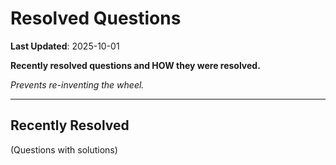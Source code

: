 # Resolved Questions

**Last Updated**: 2025-10-01

**Recently resolved questions and HOW they were resolved.**

*Prevents re-inventing the wheel.*

---

## Recently Resolved

(Questions with solutions)
